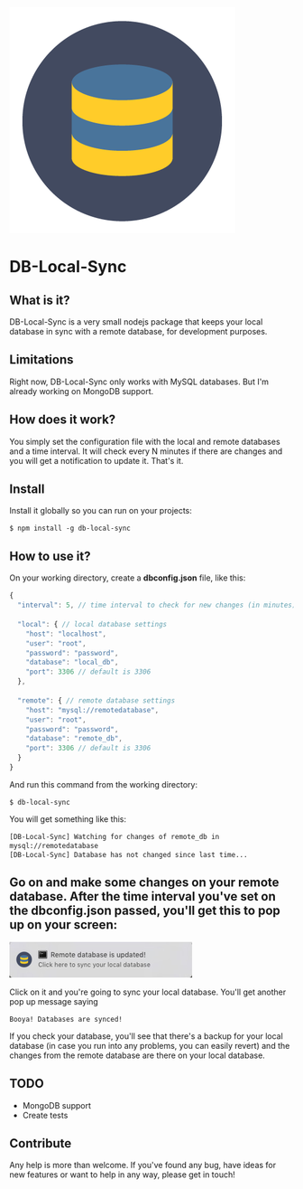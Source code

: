 ![DB-Local-Sync](assets/img/logo.png)
# DB-Local-Sync
## What is it?
DB-Local-Sync is a very small nodejs package that keeps your local database in sync with a remote database, for development purposes.

## Limitations
Right now, DB-Local-Sync only works with MySQL databases. But I'm already working on MongoDB support.

## How does it work?
You simply set the configuration file with the local and remote databases and a time interval. It will check every N minutes if there are changes and you will get a notification to update it. That's it. 

## Install
Install it globally so you can run on your projects:
```
$ npm install -g db-local-sync
```

## How to use it?
On your working directory, create a **dbconfig.json** file, like this:
```js
{
  "interval": 5, // time interval to check for new changes (in minutes)
  
  "local": { // local database settings
    "host": "localhost",
    "user": "root",
    "password": "password",
    "database": "local_db",
    "port": 3306 // default is 3306
  },
  
  "remote": { // remote database settings
    "host": "mysql://remotedatabase",
    "user": "root",
    "password": "password",
    "database": "remote_db",
    "port": 3306 // default is 3306
  }
}
```

And run this command from the working directory:

```
$ db-local-sync
```

You will get something like this:
```
[DB-Local-Sync] Watching for changes of remote_db in mysql://remotedatabase
[DB-Local-Sync] Database has not changed since last time...
```

Go on and make some changes on your remote database. After the time interval you've set on the **dbconfig.json** passed, you'll get this to pop up on your screen:
-
![Screenshot](screenshot.jpg)

Click on it and you're going to sync your local database. You'll get another pop up message saying

```
Booya! Databases are synced!
```

If you check your database, you'll see that there's a backup for your local database (in case you run into any problems, you can easily revert) and the changes from the remote database are there on your local database.

## TODO
- MongoDB support
- Create tests

## Contribute
Any help is more than welcome. If you've found any bug, have ideas for new features or want to help in any way, please get in touch!
